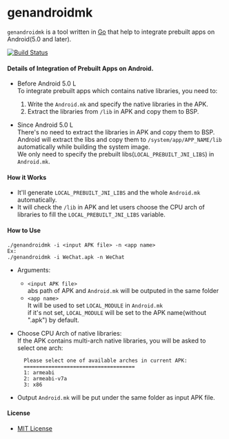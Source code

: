 # genandroidmk

`genandroidmk` is a tool written in [Go](http://golang.org) that help to integrate prebuilt apps on Android(5.0 and later).  

[![Build Status](https://travis-ci.org/northbright/genandroidmk.svg?branch=master)](https://travis-ci.org/northbright/genandroidmk)

#### Details of Integration of Prebuilt Apps on Android.

* Before Android 5.0 L  
To integrate prebuilt apps which contains native libraries, you need to:  

  1. Write the `Android.mk` and specify the native libraries in the APK.  
  2. Extract the libraries from `/lib` in APK and copy them to BSP.  

* Since Android 5.0 L  
There's no need to extract the libraries in APK and copy them to BSP.  
Android will extract the libs and copy them to `/system/app/APP_NAME/lib` automatically while building the system image.  
We only need to specify the prebuilt libs(`LOCAL_PREBUILT_JNI_LIBS`) in `Android.mk`.  

#### How it Works
* It'll generate `LOCAL_PREBUILT_JNI_LIBS` and the whole `Android.mk` automatically.
* It will check the `/lib` in APK and let users choose the CPU arch of libraries to fill the `LOCAL_PREBUILT_JNI_LIBS` variable.

#### How to Use

    ./genandroidmk -i <input APK file> -n <app name>
    Ex:
    ./genandroidmk -i WeChat.apk -n WeChat

* Arguments:

  * `<input APK file>`  
   abs path of APK and `Android.mk` will be outputed in the same folder
  * `<app name>`  
   It will be used to set `LOCAL_MODULE` in `Android.mk`  
   if it's not set, `LOCAL_MODULE` will be set to the APK name(without ".apk") by default.

* Choose CPU Arch of native libraries:  
If the APK contains multi-arch native libraries, you will be asked to select one arch:

        Please select one of available arches in current APK:
        ====================================
        1: armeabi
        2: armeabi-v7a
        3: x86

* Output
`Android.mk` will be put under the same folder as input APK file.

#### License
* [MIT License](./LICENSE)
